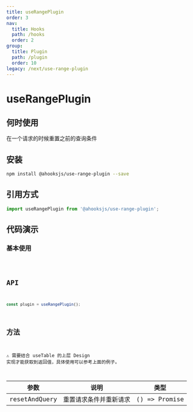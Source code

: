 ```yaml
---
title: useRangePlugin
order: 3
nav:
  title: Hooks
  path: /hooks
  order: 2
group:
  title: Plugin
  path: /plugin
  order: 10
legacy: /next/use-range-plugin
---
```


# useRangePlugin

## 何时使用

在一个请求的时候重置之前的查询条件

## 安装

```sh
npm install @ahooksjs/use-range-plugin --save
```

## 引用方式

```js
import useRangePlugin from '@ahooksjs/use-range-plugin';
```

## 代码演示

### 基本使用

<code src="./demo/default.tsx" />

## API

```js
const plugin = useRangePlugin();
```

## 方法

⚠️ 需要结合 useTable 的上层 Design 实现才能获取到返回值，具体使用可以参考上面的例子。

| 参数          | 说明                   | 类型               |
| ------------- | ---------------------- | ------------------ |
| resetAndQuery | 重置请求条件并重新请求 | () => Promise<any> |
